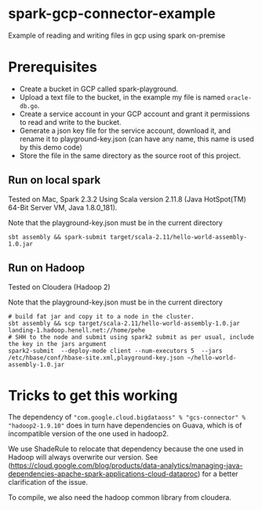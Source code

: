 # spark-gcp-connector-example
Example of reading and writing files in gcp using spark on-premise

# Prerequisites

  * Create a bucket in GCP called spark-playground.
  * Upload a text file to the bucket, in the example my file is named ```oracle-db.go```.
  * Create a service account in your GCP account and grant it permissions to read and write to the bucket.
  * Generate a json key file for the service account, download it, and rename it to playground-key.json (can have any name, this name is used by this demo code)
  * Store the file in the same directory as the source root of this project.

## Run on local spark

Tested on Mac, Spark 2.3.2 Using Scala version 2.11.8 (Java HotSpot(TM) 64-Bit Server VM, Java 1.8.0_181).

Note that the playground-key.json must be in the current directory
```
sbt assembly && spark-submit target/scala-2.11/hello-world-assembly-1.0.jar
```

## Run on Hadoop

Tested on Cloudera (Hadoop 2)

Note that the playground-key.json must be in the current directory

```
# build fat jar and copy it to a node in the cluster.
sbt assembly && scp target/scala-2.11/hello-world-assembly-1.0.jar landing-1.hadoop.henell.net://home/pehe
# SHH to the node and submit using spark2 submit as per usual, include the key in the jars argument
spark2-submit  --deploy-mode client --num-executors 5  --jars /etc/hbase/conf/hbase-site.xml,playground-key.json ~/hello-world-assembly-1.0.jar
```


# Tricks to get this working

The dependency of ```"com.google.cloud.bigdataoss" % "gcs-connector" % "hadoop2-1.9.10"``` does in turn have dependencies on Guava, which is of incompatible version of the one used in hadoop2.

We use ShadeRule to relocate that dependency because the one used in Hadoop will always overwrite our version. 
See (https://cloud.google.com/blog/products/data-analytics/managing-java-dependencies-apache-spark-applications-cloud-dataproc) for a better clarification of the issue.

To compile, we also need the hadoop common library from cloudera.
